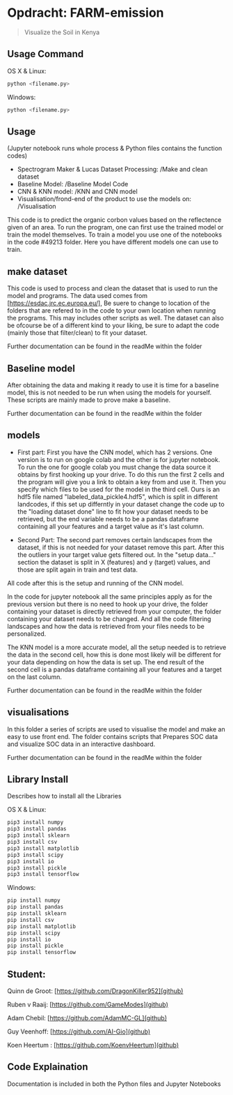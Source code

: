 # Opdracht: FARM-emission
> Visualize the Soil in Kenya

## Usage Command

OS X & Linux:

```sh
python <filename.py>
```

Windows:

```sh
python <filename.py>

```

## Usage 
(Jupyter notebook runs whole process & Python files contains the function codes)
- Spectrogram Maker & Lucas Dataset Processing: /Make and clean dataset
- Baseline Model: /Baseline Model Code
- CNN & KNN model: /KNN and CNN model
- Visualisation/frond-end of the product to use the models on: /Visualisation

This code is to predict the organic corbon values based on the reflectence given of an area. 
To run the program, one can first use the trained model or train the model themselves.
To train a model you use one of the notebooks in the code #49213 folder. Here you have different models one can use to train.

## make dataset
This code is used to process and clean the dataset that is used to run the model and programs. The data used comes from [https://esdac.jrc.ec.europa.eu/], Be suere
to change to location of the folders that are refered to in the code to your own location when running the programs. This may includes other scripts as well. The dataset
can also be ofcourse be of a different kind to your liking, be sure to adapt the code (mainly those that filter/clean) to fit your dataset.

Further documentation can be found in the readMe within the folder

## Baseline model
After obtaining the data and making it ready to use it is time for a baseline model, this is not needed to be run when using the models for yourself. These scripts
are mainly made to prove make a baseline. 

Further documentation can be found in the readMe within the folder

## models
- First part:
First you have the CNN model, which has 2 versions. One version is to run on google colab and the other is for jupyter notebook.
To run the one for google colab you must change the data source it obtains by first hooking up your drive. To do this run the first 2
cells and the program will give you a link to obtain a key from and use it. Then you specify which files to be used for the model in 
the third cell. Ours is an hdf5 file named "labeled_data_pickle4.hdf5", which is split in different landcodes, if this set up differntly in your dataset
change the code up to the "loading dataset done" line to fit how your dataset needs to be retrieved, but the end variable needs to be a pandas dataframe
containing all your features and a target value as it's last column.

- Second Part:
The second part removes certain landscapes from the dataset, if this is not needed for your dataset remove this part.
After this the outliers in your target value gets filtered out.
In the "setup data..." section the dataset is split in X (features) and y (target) values, and those are split again in train and test data.

All code after this is the setup and running of the CNN model.

In the code for jupyter notebook all the same principles apply as for the previous version but there is no need to hook up your drive, the folder containing
your dataset is directly retrieved from your computer, the folder containing your dataset needs to be changed. And all the code filtering landscapes and how the data
is retrieved from your files needs to be personalized.

The KNN model is a more accurate model, all the setup needed is to retrieve the data in the second cell, how this is done most likely will be different
for your data depending on how the data is set up. The end result of the second cell is a pandas dataframe containing all your features and a target on the last column.

Further documentation can be found in the readMe within the folder

## visualisations
In this folder a series of scripts are used to visualise the model and make an easy to use front end. The folder contains scripts that Prepares SOC data and visualize SOC data in an interactive dashboard.

Further documentation can be found in the readMe within the folder

## Library Install
Describes how to install all the Libraries

OS X & Linux:
```sh
pip3 install numpy
pip3 install pandas
pip3 install sklearn
pip3 install csv
pip3 install matplotlib
pip3 install scipy
pip3 install io
pip3 install pickle
pip3 install tensorflow
```

Windows:
```sh
pip install numpy
pip install pandas
pip install sklearn
pip install csv
pip install matplotlib
pip install scipy
pip install io
pip install pickle
pip install tensorflow
```

## Student:
Quinn de Groot: [https://github.com/DragonKiller952](github)

Ruben v Raaij: [https://github.com/GameModes](github)

Adam Chebil: [https://github.com/AdamMC-GL](github)

Guy Veenhoff: [https://github.com/AI-Gio](github)

Koen Heertum : [https://github.com/KoenvHeertum](github)


## Code Explaination
Documentation is included in both the Python files and Jupyter Notebooks


